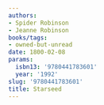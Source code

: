 ```yaml
---
authors:
- Spider Robinson
- Jeanne Robinson
books/tags:
- owned-but-unread
date: 1800-02-08
params:
  isbn13: '9780441783601'
  year: '1992'
slug: '9780441783601'
title: Starseed
---
```


<!--more-->